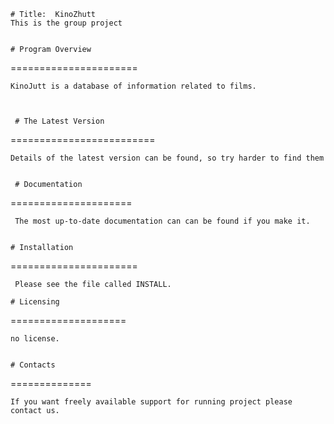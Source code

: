     # Title:  KinoZhutt
    This is the group project
    

    # Program Overview

======================

    KinoJutt is a database of information related to films.
    


     # The Latest Version
 
=========================

    Details of the latest version can be found, so try harder to find them


     # Documentation
     
=====================

     The most up-to-date documentation can can be found if you make it.
    

    # Installation
 ======================

     Please see the file called INSTALL. 
    
    # Licensing
  ====================

    no license.
    
    
    # Contacts

==============

    If you want freely available support for running project please contact us.

